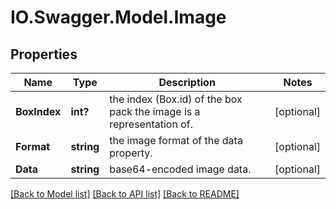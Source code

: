 # IO.Swagger.Model.Image
## Properties

Name | Type | Description | Notes
------------ | ------------- | ------------- | -------------
**BoxIndex** | **int?** | the index (Box.id) of the box pack the image is a representation of. | [optional] 
**Format** | **string** | the image format of the data property. | [optional] 
**Data** | **string** | base64-encoded image data. | [optional] 

[[Back to Model list]](../README.md#documentation-for-models) [[Back to API list]](../README.md#documentation-for-api-endpoints) [[Back to README]](../README.md)

